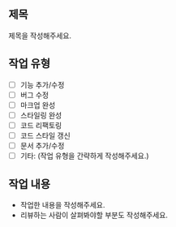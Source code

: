 ## 제목

제목을 작성해주세요.

## 작업 유형

- [ ] 기능 추가/수정
- [ ] 버그 수정
- [ ] 마크업 완성
- [ ] 스타일링 완성
- [ ] 코드 리팩토링
- [ ] 코드 스타일 갱신
- [ ] 문서 추가/수정
- [ ] 기타: (작업 유형을 간략하게 작성해주세요.)

## 작업 내용

- 작업한 내용을 작성해주세요.
- 리뷰하는 사람이 살펴봐야할 부분도 작성해주세요.
